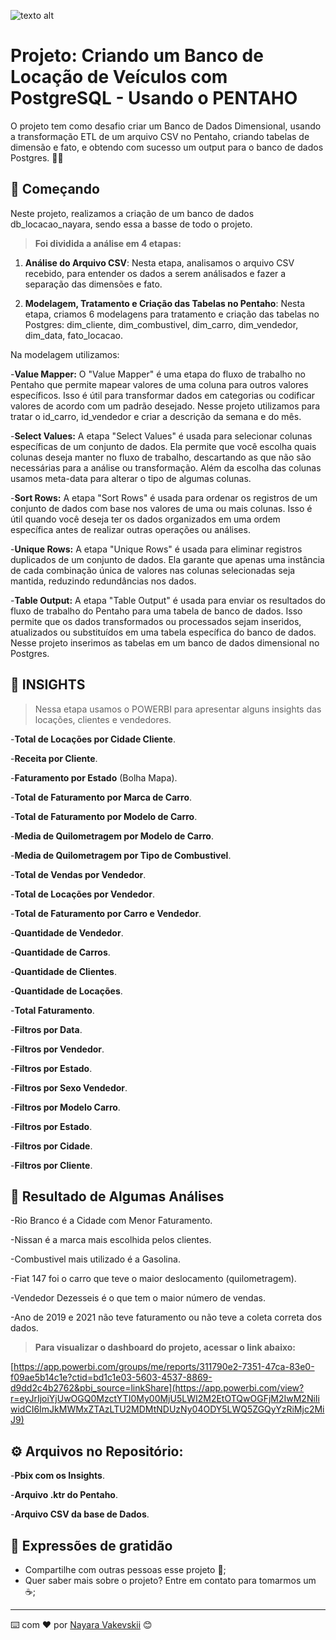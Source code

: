 ![texto alt](https://digitalcollege.com.br/wp-content/webp-express/webp-images/uploads/2022/05/logo-digital.png.webp)


# Projeto: Criando um Banco de Locação de Veículos com PostgreSQL - Usando o PENTAHO

O projeto tem como desafio criar um Banco de Dados Dimensional, usando a transformação ETL de um arquivo CSV no Pentaho, criando tabelas de dimensão e fato, e obtendo com sucesso um output para o banco de dados Postgres. 💼🔗


## 🚀 Começando

Neste projeto, realizamos a criação de um banco de dados db_locacao_nayara, sendo essa a basse de todo o projeto.

> **Foi dividida a análise em 4 etapas:**

1. **Análise do Arquivo CSV**: Nesta etapa, analisamos o arquivo CSV recebido, para entender os dados a serem análisados e fazer a separação das dimensões e fato.

2. **Modelagem, Tratamento e Criação das Tabelas no Pentaho**: Nesta etapa, criamos 6 modelagens para tratamento e criação das tabelas no Postgres:
dim_cliente, dim_combustivel, dim_carro, dim_vendedor, dim_data, fato_locacao.

Na modelagem utilizamos:

-**Value Mapper:** O "Value Mapper" é uma etapa do fluxo de trabalho no Pentaho que permite mapear valores de uma coluna para outros valores específicos. Isso é útil para transformar dados em categorias ou codificar valores de acordo com um padrão desejado. Nesse projeto utilizamos para tratar o id_carro, id_vendedor e criar a descrição da semana e do mês.

-**Select Values:** A etapa "Select Values" é usada para selecionar colunas específicas de um conjunto de dados. Ela permite que você escolha quais colunas deseja manter no fluxo de trabalho, descartando as que não são necessárias para a análise ou transformação. Além da escolha das colunas usamos meta-data para alterar o tipo de algumas colunas.

-**Sort Rows:** A etapa "Sort Rows" é usada para ordenar os registros de um conjunto de dados com base nos valores de uma ou mais colunas. Isso é útil quando você deseja ter os dados organizados em uma ordem específica antes de realizar outras operações ou análises.

-**Unique Rows:** A etapa "Unique Rows" é usada para eliminar registros duplicados de um conjunto de dados. Ela garante que apenas uma instância de cada combinação única de valores nas colunas selecionadas seja mantida, reduzindo redundâncias nos dados.

-**Table Output:** A etapa "Table Output" é usada para enviar os resultados do fluxo de trabalho do Pentaho para uma tabela de banco de dados. Isso permite que os dados transformados ou processados sejam inseridos, atualizados ou substituídos em uma tabela específica do banco de dados. Nesse projeto inserimos as tabelas em um banco de dados dimensional no Postgres.


## 🚀 INSIGHTS

> Nessa etapa usamos o POWERBI para apresentar alguns insights das locações, clientes e vendedores.

-**Total de Locações por Cidade Cliente**.

-**Receita por Cliente**.

-**Faturamento por Estado** (Bolha Mapa).

-**Total de Faturamento por Marca de Carro**.

-**Total de Faturamento por Modelo de Carro**.

-**Media de Quilometragem por Modelo de Carro**.

-**Media de Quilometragem por Tipo de Combustivel**.

-**Total de Vendas por Vendedor**.

-**Total de Locações por Vendedor**.

-**Total de Faturamento por Carro e Vendedor**.

-**Quantidade de Vendedor**.

-**Quantidade de Carros**.

-**Quantidade de Clientes**.

-**Quantidade de Locações**.

-**Total Faturamento**.

-**Filtros por Data**.

-**Filtros por Vendedor**.

-**Filtros por Estado**.

-**Filtros por Sexo Vendedor**.

-**Filtros por Modelo Carro**.

-**Filtros por Estado**.

-**Filtros por Cidade**.

-**Filtros por Cliente**.



## 🚀 **Resultado de Algumas Análises**


-Rio Branco é a Cidade com Menor Faturamento.

-Nissan é a marca mais escolhida pelos clientes.

-Combustivel mais utilizado é a Gasolina.

-Fiat 147 foi o carro que teve o maior deslocamento (quilometragem).

-Vendedor Dezesseis é o que tem o maior número de vendas.

-Ano de 2019 e 2021 não teve faturamento ou não teve a coleta correta dos dados.


> **Para visualizar o dashboard do projeto, acessar o link abaixo:**

[https://app.powerbi.com/groups/me/reports/311790e2-7351-47ca-83e0-f09ae5b14c1e?ctid=bd1c1e03-5603-4537-8869-d9dd2c4b2762&pbi_source=linkShare](https://app.powerbi.com/view?r=eyJrIjoiYjUwOGQ0MzctYTI0My00MjU5LWI2M2EtOTQwOGFjM2IwM2NiIiwidCI6ImJkMWMxZTAzLTU2MDMtNDUzNy04ODY5LWQ5ZGQyYzRiMjc2MiJ9)


## ⚙️ Arquivos no Repositório:

-**Pbix com os Insights**.

-**Arquivo .ktr do Pentaho**.

-**Arquivo CSV da base de Dados**.



## 🎁 Expressões de gratidão

* Compartilhe com outras pessoas esse projeto 📢;
* Quer saber mais sobre o projeto? Entre em contato para tomarmos um :coffee:;

---
⌨️ com ❤️ por [Nayara Vakevskii](https://github.com/NayaraWakewski) 😊
